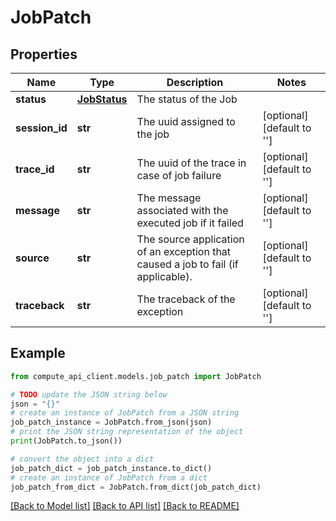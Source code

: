 # JobPatch


## Properties

Name | Type | Description | Notes
------------ | ------------- | ------------- | -------------
**status** | [**JobStatus**](JobStatus.md) | The status of the Job | 
**session_id** | **str** | The uuid assigned to the job | [optional] [default to '']
**trace_id** | **str** | The uuid of the trace in case of job failure | [optional] [default to '']
**message** | **str** | The message associated with the executed job if it failed | [optional] [default to '']
**source** | **str** | The source application of an exception that caused a job to fail (if applicable). | [optional] [default to '']
**traceback** | **str** | The traceback of the exception | [optional] [default to '']

## Example

```python
from compute_api_client.models.job_patch import JobPatch

# TODO update the JSON string below
json = "{}"
# create an instance of JobPatch from a JSON string
job_patch_instance = JobPatch.from_json(json)
# print the JSON string representation of the object
print(JobPatch.to_json())

# convert the object into a dict
job_patch_dict = job_patch_instance.to_dict()
# create an instance of JobPatch from a dict
job_patch_from_dict = JobPatch.from_dict(job_patch_dict)
```
[[Back to Model list]](../README.md#documentation-for-models) [[Back to API list]](../README.md#documentation-for-api-endpoints) [[Back to README]](../README.md)


